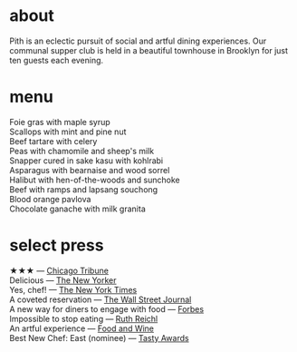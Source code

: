# about

Pith is an eclectic pursuit of social and artful dining experiences. Our communal supper club is held in a beautiful townhouse in Brooklyn for just ten guests each evening.  
# menu      
Foie gras with maple syrup   
Scallops with mint and pine nut   
Beef tartare with celery        
Peas with chamomile and sheep's milk     
Snapper cured in sake kasu with kohlrabi   
Asparagus with bearnaise and wood sorrel     
Halibut with hen-of-the-woods and sunchoke          
Beef with ramps and lapsang souchong        
Blood orange pavlova     
Chocolate ganache with milk granita      
# select press

★★★ — [Chicago Tribune](http://www.chicagotribune.com/dining/restaurants/ct-review-intro-jonah-reider-food-0928-20160924-column.html)   
Delicious — [The New Yorker](http://www.newyorker.com/magazine/2017/05/22/pith-graduates-from-the-dorm)    
Yes, chef! — [The New York Times](https://www.nytimes.com/2017/04/20/style/jonah-reider-pith-supper-club.html)    
A coveted reservation — [The Wall Street Journal](http://www.wsj.com/articles/for-columbia-student-entrepreneur-dorm-restaurant-is-just-the-first-course-1454113319)    
A new way for diners to engage with food — [Forbes](http://www.forbes.com/sites/eveturowpaul/2016/09/09/what-happens-when-the-dorm-room-chef-graduates/)    
Impossible to stop eating — [Ruth Reichl](http://ruthreichl.com/2016/04/a-pithy-meal.html/)    
An artful experience — [Food and Wine](http://www.foodandwine.com/chefs/why-these-chefs-are-creating-alternative-restaurant)   
Best New Chef: East (nominee) — [Tasty Awards]()
